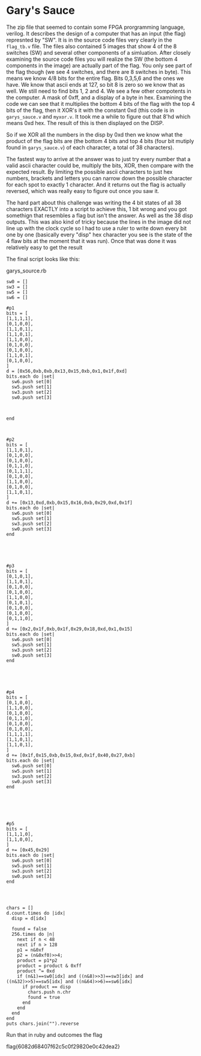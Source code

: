 # Gary's Sauce

The zip file that seemed to contain some FPGA prorgramming language, verilog. It describes the design of a computer that has an input (the flag) represnted by "SW". It is in the source code files very clearly in the `flag_tb.v` file. The files also contained 5 images that show 4 of the 8 switches (SW) and several other components of a simluation. After closely examining the source code files you will realize the SW (the bottom 4 components in the image) are actually part of the flag. You only see part of the flag though (we see 4 switches, and there are 8 switches  in byte). This means we know 4/8 bits for the entire flag.  Bits 0,3,5,6 and the ones we have. We know that ascii ends at 127, so bit 8 is zero so we know that as well. We still need to find bits 1, 2 and 4. We see a few other compotents in the computer. A mask of 0xff, and a display of a byte in hex. Examining the code we can see that it multiplies the bottom 4 bits of the flag with  the top 4 bits of the flag, then it XOR's it with the constant 0xd  (this code is in  `garys_sauce.v` and `myxor.v`. It took me a while to figure out that 8'hd which means 0xd hex. The result of this is then displayed on the DISP.

So if we XOR all the numbers in the disp by 0xd then we know what the product of the  flag bits are (the bottom 4 bits and top 4 bits  (four bit mutiply found in `garys_sauce.v`) of each character, a total of 38 characters).


The fastest way to arrive at the answer was to just try every number that a valid ascii character could be, multiply the bits, XOR, then compare with the expected result. By limiting the possible ascii characters to just hex numbers, brackets and letters you can narrow down the possible character for each spot to exactly 1 character. And it returns out the flag is actually reversed, which was really easy to figure out once you saw it.


The hard part about this challenge was writing the 4 bit states of all 38 characters EXACTLY into a script to achieve this, 1 bit wrong and you got somethign that resembles a flag but isn't the answer. As well as the 38 disp outputs. This was also kind of tricky because the lines in the image did not line up with the clock cycle so I had to use a ruler to write down every bit one by one (basically every "disp" hex character you see is the state of the 4 flaw bits at the moment that it was run). Once that was done it was relatively easy to get the result

The final script looks like this:

garys\_source.rb


    sw0 = []
    sw3 = []
    sw5 = []
    sw6 = []
    
    #p1
    bits = [
    [1,1,1,1],
    [0,1,0,0],
    [1,1,0,1],
    [1,1,0,1],
    [1,1,0,0],
    [0,1,0,0],
    [0,1,0,0],
    [1,1,0,1],
    [0,1,0,0],
    ]
    d = [0x56,0xb,0xb,0x13,0x15,0xb,0x1,0x1f,0xd]
    bits.each do |set|
      sw6.push set[0]
      sw5.push set[1]
      sw3.push set[2]
      sw0.push set[3]
    
    
    
    end
    
    
    
    #p2
    bits = [
    [1,1,0,1],
    [0,1,0,0],
    [0,1,0,0],
    [0,1,1,0],
    [0,1,1,1],
    [0,1,0,0],
    [1,1,0,0],
    [0,1,0,0],
    [1,1,0,1],
    ]
    d += [0x13,0xd,0xb,0x15,0x16,0xb,0x29,0xd,0x1f]
    bits.each do |set|
      sw6.push set[0]
      sw5.push set[1]
      sw3.push set[2]
      sw0.push set[3]
    end
    
    
    
    
    
    #p3
    bits = [
    [0,1,0,1],
    [1,1,0,1],
    [0,1,0,0],
    [0,1,0,0],
    [1,1,0,0],
    [0,1,0,1],
    [0,1,0,0],
    [0,1,0,0],
    [0,1,1,0],
    ]
    d += [0x2,0x1f,0xb,0x1f,0x29,0x18,0xd,0x1,0x15]
    bits.each do |set|
      sw6.push set[0]
      sw5.push set[1]
      sw3.push set[2]
      sw0.push set[3]
    end
    
    
    
    
    
    #p4
    bits = [
    [0,1,0,0],
    [1,1,0,0],
    [0,1,0,0],
    [0,1,1,0],
    [0,1,0,0],
    [0,1,0,0],
    [1,1,1,1],
    [1,1,0,1],
    [1,1,0,1],
    ]
    d += [0x1f,0x15,0xb,0x15,0xd,0x1f,0x40,0x27,0xb]
    bits.each do |set|
      sw6.push set[0]
      sw5.push set[1]
      sw3.push set[2]
      sw0.push set[3]
    end
    
    
    
    
    
    
    #p5
    bits = [
    [1,1,1,0],
    [1,1,0,0],
    ]
    d += [0x45,0x29]
    bits.each do |set|
      sw6.push set[0]
      sw5.push set[1]
      sw3.push set[2]
      sw0.push set[3]
    end
    
    
    
    
    chars = []
    d.count.times do |idx|
      disp = d[idx]
    
      found = false
      256.times do |n|
        next if n < 48 
        next if n > 128
        p1 = n&0xf
        p2 = (n&0xf0)>>4;
        product = p1*p2
        product = product & 0xff
        product ^= 0xd
        if (n&1)==sw0[idx] and ((n&8)>>3)==sw3[idx] and ((n&32)>>5)==sw5[idx] and ((n&64)>>6)==sw6[idx]
          if product == disp
            chars.push n.chr
            found = true
          end
        end
      end
    end
    puts chars.join("").reverse
    
    
Run that in ruby and outcomes the flag

  flag{6082d68407f62c5c0f29820e0c42dea2}
